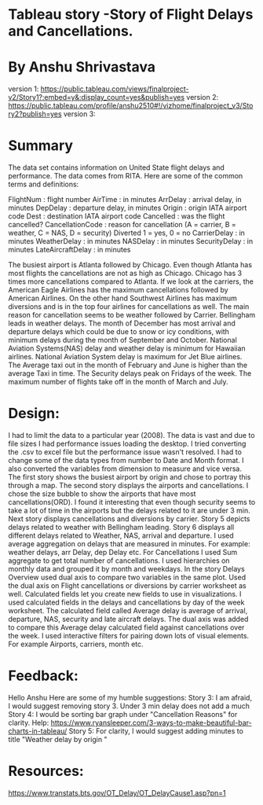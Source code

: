 
# Tableau story -Story of Flight Delays and Cancellations.
# By Anshu Shrivastava
version 1: https://public.tableau.com/views/finalproject-v2/Story1?:embed=y&:display_count=yes&publish=yes
version 2: https://public.tableau.com/profile/anshu2510#!/vizhome/finalproject_v3/Story2?publish=yes
version 3: 

# Summary
The data set contains information on United State flight delays and performance. The data comes from RITA. Here are some of the common terms and definitions:

FlightNum :	flight number
AirTime : 	in minutes
ArrDelay : 	arrival delay, in minutes
DepDelay :	departure delay, in minutes
Origin : 	origin IATA airport code
Dest :	destination IATA airport code
Cancelled : 	was the flight cancelled?
CancellationCode	: reason for cancellation (A = carrier, B = weather, C = NAS, D = security)
Diverted	1 = yes, 0 = no
CarrierDelay :	in minutes
WeatherDelay :	in minutes
NASDelay :	in minutes
SecurityDelay	: in minutes
LateAircraftDelay	: in minutes

The busiest airport is Atlanta followed by Chicago. Even though Atlanta has most flights the cancellations are not as high as Chicago. Chicago has 3 times more cancellations compared to Atlanta.
If we look at the carriers, the American Eagle Airlines has the maximum cancellations followed by American Airlines. On the other hand Southwest Airlines has maximum diversions and is in the top four airlines for cancellations as well. The main reason for cancellation seems to be weather followed by Carrier.
Bellingham leads in weather delays. The month of December has most arrival and departure delays which could be due to snow or icy conditions, with minimum delays during the month of September and October.
National Aviation Systems(NAS) delay and weather delay is minimum for Hawaiian airlines. National Aviation System delay is maximum for Jet Blue airlines.
The Average taxi out in the month of February and June is higher than the average Taxi in time.
The Security delays peak on Fridays of the week. The maximum number of flights take off in the month of March and July.

# Design: 
I had to limit the data to a particular year (2008). The data is vast and due to file sizes I had performance issues loading the desktop. I tried converting the .csv to excel file but the performance issue wasn't resolved. I had to change some of the data types from number to Date and Month format.  I also converted the variables from dimension to measure and vice versa. The first story shows the busiest airport by origin and chose to portray this through a map. The second story displays the airports and cancellations. I chose the size bubble to show the airports that have most cancellations(ORD). I found it interesting that even though security seems to take a lot of time in the airports but the delays related to it are under 3 min. Next story displays cancellations and diversions by carrier. Story 5 depicts delays related to weather with Bellingham leading. Story 6 displays all different delays related to Weather, NAS, arrival and departure.
I used average aggregation on delays that are measured in minutes. For example: weather delays, arr Delay, dep Delay etc. For Cancellations I used Sum aggregate to get total number of cancellations.
I used hierarchies on monthly data and grouped it by month and weekdays.
In the story Delays Overview used dual axis to compare two variables in the same plot.  Used the dual axis on Flight cancellations or diversions by carrier worksheet as well.
 Calculated fields let you create new fields to use in visualizations.  I used calculated fields in the delays and cancellations by day of the week worksheet. The calculated field called Average delay is average of arrival, departure, NAS, security and late aircraft delays. 
The dual axis was added to compare this Average delay calculated field against cancellations over the week.
I used interactive filters for pairing down lots of visual elements. For example Airports, carriers, month etc.

# Feedback: 

Hello Anshu
Here are some of my humble suggestions:
Story 3:
I am afraid, I would suggest removing story 3. Under 3 min delay does not add a much
Story 4:
I would be sorting bar graph under "Cancellation Reasons"  for clarity.
Help: https://www.ryansleeper.com/3-ways-to-make-beautiful-bar-charts-in-tableau/
Story 5:
For clarity, I would suggest adding minutes to  title "Weather delay by origin "


# Resources: 
https://www.transtats.bts.gov/OT_Delay/OT_DelayCause1.asp?pn=1


